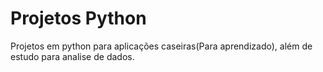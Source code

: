 # Projetos Python
Projetos em python para aplicações caseiras(Para aprendizado), além de estudo para analise de dados.
